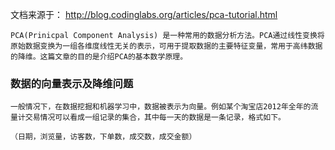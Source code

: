 文档来源于： http://blog.codinglabs.org/articles/pca-tutorial.html

    PCA(Prinicpal Component Analysis) 是一种常用的数据分析方法。PCA通过线性变换将原始数据变换为一组各维度线性无关的表示，可用于提取数据的主要特征变量，常用于高纬数据的降维。这篇文章的目的是介绍PCA的基本数学原理。

### 数据的向量表示及降维问题

    一般情况下，在数据挖掘和机器学习中，数据被表示为向量。例如某个淘宝店2012年全年的流量计交易情况可以看成一组记录的集合，其中每一天的数据是一条记录，格式如下。
    
    （日期，浏览量，访客数，下单数，成交数，成交金额）

